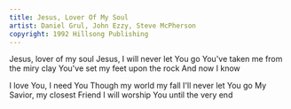 ```yaml
---
title: Jesus, Lover Of My Soul
artist: Daniel Grul, John Ezzy, Steve McPherson
copyright: 1992 Hillsong Publishing
---
```


Jesus, lover of my soul
Jesus, I will never let You go
You've taken me from the miry clay
You've set my feet upon the rock
And now I know

I love You, I need You
Though my world my fall
I'll never let You go
My Savior, my closest Friend
I will worship You until the very end